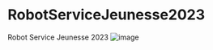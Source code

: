 # RobotServiceJeunesse2023
Robot Service Jeunesse 2023
![image](https://user-images.githubusercontent.com/90700891/193750407-729c8d7c-6ae4-4856-b8fd-47e33ec5174e.png)
